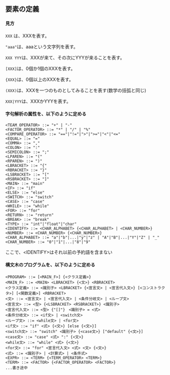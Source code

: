## 要素の定義

#### 見方

`XXX` は、XXXを表す。

`"aaa"`は、aaaという文字列を表す。

`XXX YYY`は、XXXが来て、その次にYYYが来ることを表す。

`[XXX]`は、0個か1個のXXXを表す。

`{XXX}`は、0個以上のXXXを表す。

`(XXX)`は、XXXを一つのものとしてみることを表す(数学の括弧と同じ)

`XXX|YYY`は、XXXかYYYを表す。

#### 字句解析の属性を、以下のように定める

```
<TEAM_OPERATOR> ::= "+" | "-"
<FACTOR_OPERATOR> ::= "*" | "/" | "%"
<COMPARE_OPERATOR> ::= "=="|"!="|">"|">="|"<"|"<="
<EQUAL> ::= "="
<COMMA> ::= ","
<COLON> ::= ":"
<SEMICOLON> ::= ";"
<LPAREN> ::= "("
<RPAREN> ::= ")"
<LBRACKET> ::= "{"
<RBRACKET> ::= "}"
<LSBRACKET> ::= "["
<RSBRACKET> ::= "]"
<MAIN> ::= "main"
<IF> ::= "if"
<ELSE> ::= "else"
<SWITCH> ::= "switch"
<CASE> ::= "case"
<WHILE> ::= "while"
<FOR> ::= "for"
<RETURN> ::= "return"
<BREAK> ::= "break"
<TYPE> ::= "int"|"float"|"char"
<IDENTIFY> ::= <CHAR_ALPHABET> {<CHAR_ALPHABET> | <CHAR_NUMBER>}
<NUMBER> ::= <CHAR_NUMBER> {<CHAR_NUMBER>}
<CHAR_ALPHABET> ::= "a"|"b"|...|"y"|"z" | "A"|"B"|...|"Y"|"Z" | "_"
<CHAR_NUMBER> ::= "0"|"1"|...|"8"|"9"
```
ここで、\<IDENTIFY\>はそれ以前の予約語を含まない

#### 構文木のプログラムを、以下のように定める
```
<PROGRAM> ::= [<MAIN_F>] {<クラス定義>}
<MAIN_F> ::= <MAIN> <LBRACKET> {<文>} <RBRACKET>
<クラス定義> ::= <識別子> <LBRACKET> {<宣言文> | <宣言代入文>} [<コンストラクタ>] [<関数定義>] <RBRACKET>
<文> ::= <宣言文> | <宣言代入文> | <条件分岐文> | <ループ文>
<宣言文> ::= <型> {<LSBRACKET> <RSBRACKET>} <識別子>
<宣言代入文> ::= <型> {"[]"}　<識別子> = <式>
<条件分岐文> ::= <if文> | <switch文>
<ループ文> ::= <while文> | <for文>
<if文> ::= "if" <式> {<文>} [else {<文>}]
<switch文> ::= "switch" <識別子> {<case文>} ["default" {<文>}]
<case文> ::= "case" <式> ":" {<文>}
<while文> ::= "while" <式> {<文>}
<for文> ::= "for" <宣言代入文> <式> <文> {<文>}
<式> ::= <識別子> | <計算式> | <条件式>
<EXPR> ::= <TERM> {<TERM_OPERATOR> <TERM>}
<TERM> ::= <FACTOR> {<FACTOR_OPERATOR> <FACTOR>}
...書き途中
```
